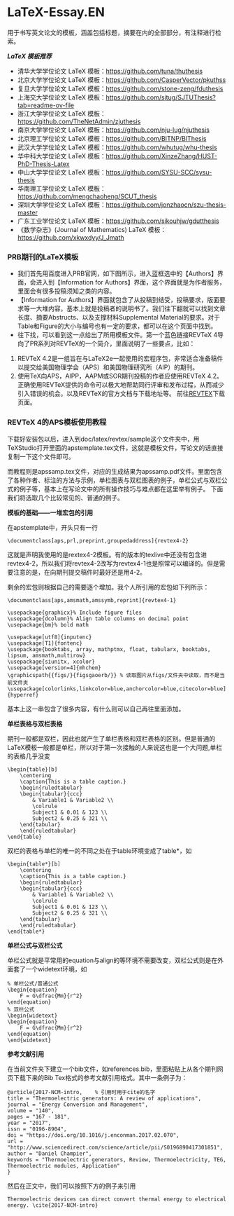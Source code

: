 # LaTeX-Essay.EN
用于书写英文论文的模板，涵盖包括标题，摘要在内的全部部分，有注释进行检索。

***LaTeX 模板推荐***  

- 清华大学学位论文 LaTeX 模板：https://github.com/tuna/thuthesis
- 北京大学学位论文 LaTeX 模板：https://github.com/CasperVector/pkuthss
- 复旦大学学位论文 LaTeX 模板：https://github.com/stone-zeng/fduthesis
- 上海交大学位论文 LaTeX 模板：https://github.com/sjtug/SJTUThesis?tab=readme-ov-file
- 浙江大学学位论文 LaTeX 模板：https://github.com/TheNetAdmin/zjuthesis
- 南京大学学位论文 LaTeX 模板：https://github.com/nju-lug/njuthesis
- 北京理工学位论文 LaTeX 模板：https://github.com/BITNP/BIThesis
- 武汉大学学位论文 LaTeX 模板：https://github.com/whutug/whu-thesis
- 华中科大学位论文 LaTeX 模板：https://github.com/XinzeZhang/HUST-PhD-Thesis-Latex
- 中山大学学位论文 LaTeX 模板：https://github.com/SYSU-SCC/sysu-thesis
- 华南理工学位论文 LaTeX 模板：https://github.com/mengchaoheng/SCUT_thesis
- 深圳大学学位论文 LaTeX 模板：https://github.com/jonzhaocn/szu-thesis-master
- 广东工业学位论文 LaTeX 模板：https://github.com/sikouhjw/gdutthesis
- 《数学杂志》(Journal of Mathematics) LaTeX 模板：https://github.com/xkwxdyy/J_Jmath

### PRB期刊的LaTeX模板
- 我们首先用百度进入PRB官网，如下图所示，进入蓝框选中的【Authors】界面，会进入到【Information for Authors】界面，这个界面就是为作者服务，里面会有很多投稿须知之类的内容。
- 【Information for Authors】界面就包含了从投稿到结受，投稿要求，版面要求等一大堆内容，基本上就是投稿者的说明书了。我们往下翻就可以找到文章长度、摘要Abstructs、以及支撑材料Supplemental Material的要求。对于Table和Figure的大小与编号也有一定的要求，都可以在这个页面中找到。
- 往下找，可以看到这一点给出了所用模板文件。第一个蓝色链接REVTeX 4导向了PR系列对REVTeX的一个简介，里面说明了一些要点，比如：
1. REVTeX 4.2是一组旨在与LaTeX2e一起使用的宏程序包，非常适合准备稿件以提交给美国物理学会（APS）和美国物理研究所（AIP）的期刊。
2. 使用TeX向APS，AIPP，AAPM或SOR期刊投稿的作者应使用REVTeX 4.2。正确使用REVTeX提供的命令可以极大地帮助同行评审和发布过程，从而减少引入错误的机会。以及REVTeX的官方文档与下载地址等。
前往[REVTEX](https://journals.aps.org/revtex)下载页面。

### REVTeX 4的APS模板使用教程
下载好安装包以后，进入到doc/latex/revtex/sample这个文件夹中，用TeXStudio打开里面的apstemplate.tex文件，这就是模板文件，写论文的话直接复制一下这个文件即可。

而教程则是apssamp.tex文件，对应的生成结果为apssamp.pdf文件。里面包含了各种作者、标注的方法与示例，单栏图表与双栏图表的例子，单栏公式与双栏公式的例子等，基本上在写论文中的所有操作技巧与难点都在这里举有例子。
下面我们将选取几个比较常见的、普通的例子。

**模板的基础——一堆宏包的引用**

在apstemplate中，开头只有一行
```
\documentclass[aps,prl,preprint,groupedaddress]{revtex4-2}
```
这就是声明我使用的是rextex4-2模板。有的版本的texlive中还没有包含进revtex4-2，所以我们将revtex4-2改写为revtex4-1也是照常可以编译的。但是需要注意的是，在向期刊提交稿件时最好还是用4-2。

剩余的宏包则根据自己的需要逐个增加。我个人所引用的宏包如下列所示：
```
\documentclass[aps,amsmath,amssymb,reprint]{revtex4-1}

\usepackage{graphicx}% Include figure files
\usepackage{dcolumn}% Align table columns on decimal point
\usepackage{bm}% bold math

\usepackage[utf8]{inputenc}
\usepackage[T1]{fontenc}
\usepackage{booktabs, array, mathptmx, float, tabularx, booktabs, lipsum, amsmath,multirow}
\usepackage{siunitx, xcolor}
\usepackage[version=4]{mhchem}
\graphicspath{{figs/}{figsgaoerb/}} % 读取图片从figs/文件夹中读取，而不是当前文件夹
\usepackage[colorlinks,linkcolor=blue,anchorcolor=blue,citecolor=blue]{hyperref}
```
基本上这一串包含了很多内容，有什么则可以自己再往里面添加。

**单栏表格与双栏表格**

期刊一般都是双栏，因此也就产生了单栏表格和双栏表格的区别。但是普通的LaTeX模板一般都是单栏，所以对于第一次接触的人来说这也是一个大问题,单栏的表格几乎没变
```
\begin{table}[b]
    \centering
    \caption{This is a table caption.}
    \begin{ruledtabular}
    \begin{tabular}{ccc}
        & Variable1 & Variable2 \\
        \colrule
        Subject1 & 0.01 & 123 \\
        Subject2 & 0.25 & 321 \\
    \end{tabular}
    \end{ruledtabular}
\end{table}
```
双栏的表格与单栏的唯一的不同之处在于table环境变成了table*，如
```
\begin{table*}[b]
    \centering
    \caption{This is a table caption.}
    \begin{ruledtabular}
    \begin{tabular}{ccc}
        & Variable1 & Variable2 \\
        \colrule
        Subject1 & 0.01 & 123 \\
        Subject2 & 0.25 & 321 \\
    \end{tabular}
    \end{ruledtabular}
\end{table*}
```

**单栏公式与双栏公式**

单栏公式就是平常用的equation与align的等环境不需要改变，双栏公式则是在外面套了一个widetext环境，如
```
% 单栏公式/普通公式
\begin{equation}
    F = G\dfrac{Mm}{r^2}
\end{equation}
% 双栏公式
\begin{widetext}
\begin{equation}
    F = G\dfrac{Mm}{r^2}
\end{equation}
\end{widetext}
```

**参考文献引用**

在当前文件夹下建立一个bib文件，如references.bib，里面粘贴上从各个期刊网页下载下来的Bib Tex格式的参考文献引用格式。其中一条例子为：
```
@article{2017-NCM-intro,    % 引用时用于cite的名字
title = "Thermoelectric generators: A review of applications",
journal = "Energy Conversion and Management",
volume = "140",
pages = "167 - 181",
year = "2017",
issn = "0196-8904",
doi = "https://doi.org/10.1016/j.enconman.2017.02.070",
url = "http://www.sciencedirect.com/science/article/pii/S0196890417301851",
author = "Daniel Champier",
keywords = "Thermoelectric generators, Review, Thermoelectricity, TEG, Thermoelectric modules, Application"
}
```
然后在正文中，我们可以按照下方的例子来引用
```
Thermoelectric devices can direct convert thermal energy to electrical energy. \cite{2017-NCM-intro}
```
